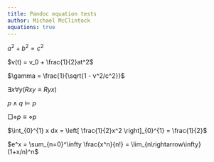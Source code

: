 ```yaml
---
title: Pandoc equation tests
author: Michael McClintock
equations: true
---
```


$a^2 + b^2 = c^2$

$v(t) = v_0 + \frac{1}{2}at^2$

$\gamma = \frac{1}{\sqrt{1 - v^2/c^2}}$  

$\exists x \forall y (Rxy \equiv Ryx)$

$p \wedge q \models p$

$\Box\diamond p\equiv\diamond p$

$\int_{0}^{1} x dx = \left[ \frac{1}{2}x^2 \right]_{0}^{1} =
\frac{1}{2}$

$e^x = \sum_{n=0}^\infty \frac{x^n}{n!} = \lim_{n\rightarrow\infty}
(1+x/n)^n$

